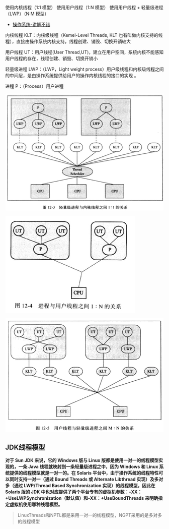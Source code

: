 


使用内核线程（1:1 模型）
使用用户线程（1:N 模型）
使用用户线程 + 轻量级进程（LWP）（N:M 模型）


* [操作系统-讲解不错](https://xie.infoq.cn/article/fb6b454992ba2888cc17d2e6f)

内核线程 KLT：内核级线程（Kemel-Level Threads, KLT 也有叫做内核支持的线程），直接由操作系统内核支持，线程创建、销毁、切换开销较大

用户线程 UT：用户线程(User Thread,UT)，建立在用户空间，系统内核不能感知用户线程的存在，线程创建、销毁、切换开销小

轻量级进程 LWP：（LWP，Light weight process）用户级线程和内核级线程之间的中间层，是由操作系统提供给用户的操作内核线程的接口的实现 。

进程 P：（Process）用户进程

![](./res/userThread-coreThread-1-1.jpg "")

![](./res/userThread-processor-N-1.jpg "")

![](./res/UT-LWP-N-M.png "")


## JDK线程模型

**对于 Sun JDK 来说，它的 Windows 版与 Linux 版都是使用一对一的线程模型实现的，一条 Java 线程就映射到一条轻量级进程之中，因为 Windows 和 Linux 系统提供的线程模型就是一对一的。在 Solaris 平台中，由于操作系统的线程特性可以同时支持一对一（通过 Bound Threads 或 Alternate Libthread 实现）及多对多（通过 LWP/Thread Based Synchronization 实现）的线程模型，因此在 Solaris 版的 JDK 中也对应提供了两个平台专有的虚拟机参数：-XX：+UseLWPSynchronization（默认值）和-XX：+UseBoundThreads 来明确指定虚拟机使用哪种线程模型。**

>LinuxThreads和NPTL都是采用一对一的线程模型，NGPT采用的是多对多的线程模型